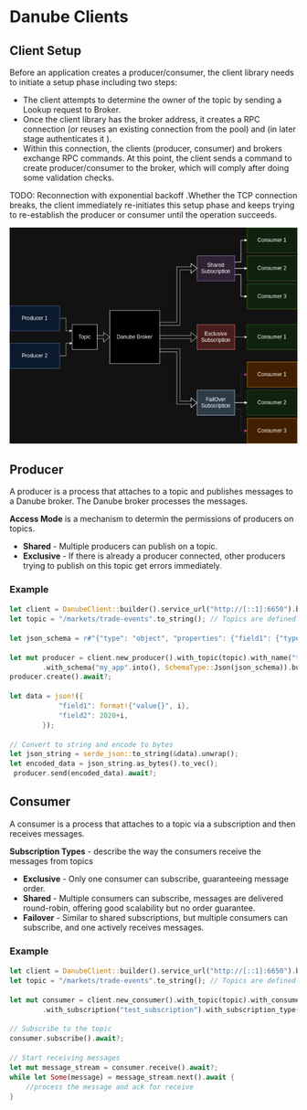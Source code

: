 # Danube Clients

## Client Setup

Before an application creates a producer/consumer, the  client library needs to initiate a setup phase including two steps:

* The client attempts to determine the owner of the topic by sending a Lookup request to Broker.  
* Once the client library has the broker address, it creates a RPC connection (or reuses an existing connection from the pool) and (in later stage authenticates it ).
* Within this connection, the clients (producer, consumer) and brokers exchange RPC commands. At this point, the client sends a command to create producer/consumer to the broker, which will comply after doing some validation checks.

TODO: Reconnection with exponential backoff .Whether the TCP connection breaks, the client immediately re-initiates this setup phase and keeps trying to re-establish the producer or consumer until the operation succeeds.

![Producers  Consumers](img/producers_consumers.png "Producers Consumers")

## Producer

A producer is a process that attaches to a topic and publishes messages to a Danube broker. The Danube broker processes the messages.

**Access Mode** is a mechanism to determin the permissions of producers on topics.

* **Shared** - Multiple producers can publish on a topic.
* **Exclusive** - If there is already a producer connected, other producers trying to publish on this topic get errors immediately.

### Example

```rust
let client = DanubeClient::builder().service_url("http://[::1]:6650").build().unwrap();
let topic = "/markets/trade-events".to_string(); // Topics are defined as /{namespace}/{tiopic_name}

let json_schema = r#"{"type": "object", "properties": {"field1": {"type": "string"}, "field2": {"type": "integer"}}}"#.to_string();

let mut producer = client.new_producer().with_topic(topic).with_name("test_producer1")
        .with_schema("my_app".into(), SchemaType::Json(json_schema)).build();
producer.create().await?;

let data = json!({
            "field1": format!{"value{}", i},
            "field2": 2020+i,
        });

// Convert to string and encode to bytes
let json_string = serde_json::to_string(&data).unwrap();
let encoded_data = json_string.as_bytes().to_vec();
 producer.send(encoded_data).await?;

```

## Consumer

A consumer is a process that attaches to a topic via a subscription and then receives messages.

**Subscription Types** - describe the way the consumers receive the messages from topics

* **Exclusive** -  Only one consumer can subscribe, guaranteeing message order.
* **Shared** -  Multiple consumers can subscribe, messages are delivered round-robin, offering good scalability but no order guarantee.
* **Failover** - Similar to shared subscriptions, but multiple consumers can subscribe, and one actively receives messages.

### Example

```rust
let client = DanubeClient::builder().service_url("http://[::1]:6650").build().unwrap();
let topic = "/markets/trade-events".to_string(); // Topics are defined as /{namespace}/{tiopic_name}

let mut consumer = client.new_consumer().with_topic(topic).with_consumer_name("test_consumer")
        .with_subscription("test_subscription").with_subscription_type(SubType::Exclusive).build();

// Subscribe to the topic
consumer.subscribe().await?;

// Start receiving messages
let mut message_stream = consumer.receive().await?;
while let Some(message) = message_stream.next().await {
    //process the message and ack for receive
}

```
